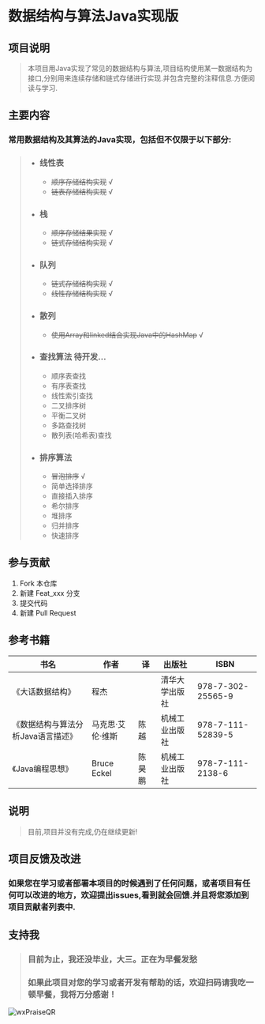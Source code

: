 # 数据结构与算法Java实现版

## 项目说明
> 本项目用Java实现了常见的数据结构与算法,项目结构使用某一数据结构为接口,分别用来连续存储和链式存储进行实现.并包含完整的注释信息.方便阅读与学习.

## 主要内容

### 常用数据结构及其算法的Java实现，包括但不仅限于以下部分:

>- ### 线性表
>
>    - ~~顺序存储结构实现~~  √
>    - ~~链表存储结构实现~~ √ 
>
>- ### 栈
>
>    - ~~顺序存储结果实现~~ √
>    - ~~链式存储结构实现~~ √
>
>- ### 队列
>
>    - ~~链式存储结构实现~~ √
>    - ~~线性存储结构实现~~ √
>
>- ### 散列
>
>    - ~~使用Array和linked结合实现Java中的HashMap~~ √
> 
>- ### 查找算法 待开发...
>
>    - 顺序表查找
>    - 有序表查找
>    - 线性索引查找
>    - 二叉排序树
>    - 平衡二叉树
>    - 多路查找树
>    - 散列表(哈希表)查找
>
>- ### 排序算法 
>
>    - ~~冒泡排序~~ √ 
>    - 简单选择排序
>    - 直接插入排序
>    - 希尔排序
>    - 堆排序
>    - 归并排序
>    - 快速排序
>


## 参与贡献
1. Fork 本仓库
2. 新建 Feat_xxx 分支
3. 提交代码
4. 新建 Pull Request

## 参考书籍

| 书名                               | 作者             | 译     | 出版社         | ISBN              |
| ---------------------------------- | ---------------- | ------ | -------------- | ----------------- |
| 《大话数据结构》                   | 程杰             |        | 清华大学出版社 | 978-7-302-25565-9 |
| 《数据结构与算法分析Java语言描述》 | 马克思·艾伦·维斯 | 陈越   | 机械工业出版社 | 978-7-111-52839-5 |
| 《Java编程思想》                   | Bruce Eckel      | 陈昊鹏 | 机械工业出版社 | 978-7-111-2138-6  |

## 说明

> 目前,项目并没有完成,仍在继续更新!

## 项目反馈及改进

### 如果您在学习或者部署本项目的时候遇到了任何问题，或者项目有任何可以改进的地方，欢迎提出issues,看到就会回馈.并且将您添加到项目贡献者列表中.

## 支持我

> ### 目前为止，我还没毕业，大三。正在为早餐发愁
> 
> ### 如果此项目对您的学习或者开发有帮助的话，欢迎扫码请我吃一顿早餐，我将万分感谢！

![wxPraiseQR](https://gitee.com/ShaoxiongDu/imageBed/raw/master/wxPraiseQR.png)